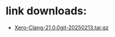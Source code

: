 # link downloads:
* <a href=https://github.com/XeroMz69/Clang/releases/download/Xero-Clang-20250213/Xero-Clang-21.0.0git-20250213.tar.gz>Xero-Clang-21.0.0git-20250213.tar.gz</a>
